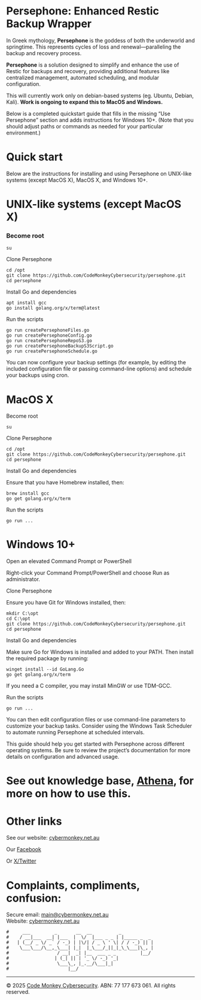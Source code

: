# Persephone: Enhanced Restic Backup Wrapper

In Greek mythology, **Persephone** is the goddess of both the underworld and springtime. This represents cycles of loss and renewal—paralleling the backup and recovery process. 

**Persephone** is a solution designed to simplify and enhance the use of Restic for backups and recovery, providing additional features like centralized management, automated scheduling, and modular configuration.

This will currently work only on debian-based systems (eg. Ubuntu, Debian, Kali). **Work is ongoing to expand this to MacOS and Windows.**

Below is a completed quickstart guide that fills in the missing “Use Persephone” section and adds instructions for Windows 10+. (Note that you should adjust paths or commands as needed for your particular environment.)

# Quick start

Below are the instructions for installing and using Persephone on UNIX-like systems (except MacOS X), MacOS X, and Windows 10+.

# UNIX-like systems (except MacOS X)

### Become root
```
su
```
Clone Persephone
```
cd /opt
git clone https://github.com/CodeMonkeyCybersecurity/persephone.git
cd persephone
```
Install Go and dependencies
```
apt install gcc
go install golang.org/x/term@latest
```

Run the scripts 
```
go run createPersephoneFiles.go
go run createPersephoneConfig.go
go run createPersephoneRepoS3.go
go run createPersephoneBackupS3Script.go
go run createPersephoneSchedule.go
```

You can now configure your backup settings (for example, by editing the included configuration file or passing command-line options) and schedule your backups using cron.

# MacOS X

Become root
```
su
```
Clone Persephone
```
cd /opt
git clone https://github.com/CodeMonkeyCybersecurity/persephone.git
cd persephone
```
Install Go and dependencies

Ensure that you have Homebrew installed, then:
```
brew install gcc
go get golang.org/x/term
```

Run the scripts 
```
go run ...
```

# Windows 10+

Open an elevated Command Prompt or PowerShell

Right-click your Command Prompt/PowerShell and choose Run as administrator.

Clone Persephone

Ensure you have Git for Windows installed, then:
```
mkdir C:\opt
cd C:\opt
git clone https://github.com/CodeMonkeyCybersecurity/persephone.git
cd persephone
```
Install Go and dependencies

Make sure Go for Windows is installed and added to your PATH. Then install the required package by running:
```
winget install --id GoLang.Go
go get golang.org/x/term
```
If you need a C compiler, you may install MinGW or use TDM-GCC.

Run the scripts 
```
go run ...
```

You can then edit configuration files or use command-line parameters to customize your backup tasks. Consider using the Windows Task Scheduler to automate running Persephone at scheduled intervals.

This guide should help you get started with Persephone across different operating systems. Be sure to review the project’s documentation for more details on configuration and advanced usage.
# See out knowledge base, [Athena](https://wiki.cybermonkey.net.au), for more on how to use this.

# Other links
See our website: [cybermonkey.net.au](https://cybermonkey.net.au/)

Our [Facebook](https://www.facebook.com/codemonkeycyber)

Or [X/Twitter](https://x.com/codemonkeycyber)


# Complaints, compliments, confusion:

Secure email: [main@cybermonkey.net.au](mailto:main@cybermonkey.net.au)  
Website: [cybermonkey.net.au](https://cybermonkey.net.au)

```
#     ___         _       __  __          _
#    / __|___  __| |___  |  \/  |___ _ _ | |_____ _  _
#   | (__/ _ \/ _` / -_) | |\/| / _ \ ' \| / / -_) || |
#    \___\___/\__,_\___| |_|  |_\___/_||_|_\_\___|\_, |
#                  / __|  _| |__  ___ _ _         |__/
#                 | (_| || | '_ \/ -_) '_|
#                  \___\_, |_.__/\___|_|
#                      |__/
```


---
© 2025 [Code Monkey Cybersecurity](https://cybermonkey.net.au/). ABN: 77 177 673 061. All rights reserved.
